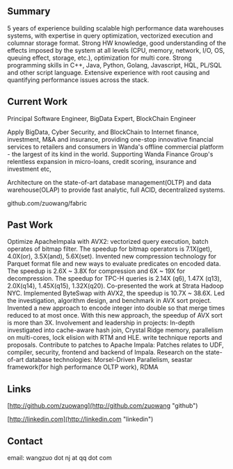 ## Summary

5 years of experience building scalable high performance data warehouses systems, with expertise in query optimization, vectorized execution and columnar storage format. Strong HW knowledge, good understanding of the effects imposed by the system at all levels (CPU, memory, network, I/O, OS, queuing effect, storage, etc.), optimization for multi core. Strong programming skills in C++, Java, Python, Golang, Javascript, HQL, PL/SQL and other script language. Extensive experience with root causing and quantifying performance issues across the stack.

## Current Work

Principal Software Engineer, BigData Expert, BlockChain Engineer

Apply BigData, Cyber Security, and BlockChain to Internet finance, investment, M&A and insurance, providing one-stop innovative financial services to retailers and consumers in Wanda's offline commercial platform - the largest of its kind in the world. Supporting Wanda Finance Group's relentless expansion in micro-loans, credit scoring, insurance and investment etc,

Architecture on the state-of-art database management(OLTP) and data warehouse(OLAP) to provide fast analytic, full ACID, decentralized systems.

github.com/zuowang/fabric

## Past Work

Optimize ApacheImpala with AVX2: vectorized query execution, batch operates of bitmap filter. The speedup for bitmap operators is 7.1X(get), 4.0X(or), 3.5X(and), 5.6X(set). Invented new compression technology for Parquet format file and new ways to evaluate predicates on encoded data. The speedup is 2.6X ~ 3.8X for compression and 6X ~ 19X for decompression. The speedup for TPC-H queries is 2.14X (q6), 1.47X (q13), 2.0X(q14), 1.45X(q15), 1.32X(q20). Co-presented the work at Strata Hadoop NYC. Implemented ByteSwap with AVX2, the speedup is 10.7X ~ 38.6X. Led the investigation, algorithm design, and benchmark in AVX sort project. Invented a new approach to encode integer into double so that merge times reduced to at most once. With this new approach, the speedup of AVX sort is more than 3X. Involvement and leadership in projects: In-depth investigated into cache-aware hash join, Crystal Ridge memory, parallelism on multi-cores, lock elision with RTM and HLE. write technique reports and proposals. Contribute to patches to Apache Impala: Patches relates to UDF, compiler, security, frontend and backend of Impala. Research on the state-of-art database technologies: Morsel-Driven Parallelism, seastar framework(for high performance OLTP work), RDMA

## Links
[http://github.com/zuowang](http://github.com/zuowang "github")

[http://linkedin.com](http://linkedin.com "linkedin")

## Contact

email: wangzuo dot nj at qq dot com